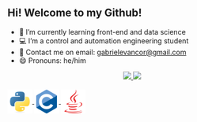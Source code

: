 ## Hi! Welcome to my Github!

- 🌱 I’m currently learning front-end and data science
- 💻 I’m a control and automation engineering student
- 💬 Contact me on email: gabrielevancor@gmail.com
- 😄 Pronouns: he/him

<div align="center">
  <a href="https://github.com/GabrielEvancor">
  <img height="150em" src="https://github-readme-stats.vercel.app/api?username=GabrielEvancor&count_private=true&theme=dracula&include_all_commits=true">
  <img height="150em" src="https://github-readme-stats.vercel.app/api/top-langs/?username=GabrielEvancor&layout=compact&theme=dracula"/>
</div>


<div style="display: inline_block"><br>
  <img align="center" alt="Python" height="50" width="50" src="https://raw.githubusercontent.com/devicons/devicon/master/icons/python/python-original.svg">
  <img align="center" alt="C" height="50" width="50" src="https://raw.githubusercontent.com/devicons/devicon/master/icons/c/c-original.svg">
  <img align="center" alt="Java" height="50" width="50" src="https://raw.githubusercontent.com/devicons/devicon/master/icons/java/java-plain.svg">
</div>
  
 
